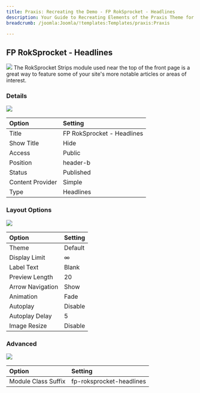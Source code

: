 ```yaml
---
title: Praxis: Recreating the Demo - FP RokSprocket - Headlines
description: Your Guide to Recreating Elements of the Praxis Theme for Joomla
breadcrumb: /joomla:Joomla/!templates:Templates/praxis:Praxis

---
```


FP RokSprocket - Headlines
-----
![][demo]
The RokSprocket Strips module used near the top of the front page is a great way to feature some of your site's more notable articles or areas of interest.

### Details
![][demo2]

| Option           | Setting                    |  
| :--------------- | :------------------------- |  
| Title            | FP RokSprocket - Headlines |  
| Show Title       | Hide                       |  
| Access           | Public                     |  
| Position         | header-b                   |  
| Status           | Published                  |  
| Content Provider | Simple                     |  
| Type             | Headlines                  |  

### Layout Options
![][demo3]

| Option           | Setting |  
| :--------------- | :------ |  
| Theme            | Default |  
| Display Limit    | ∞       |  
| Label Text       | Blank   |  
| Preview Length   | 20      |  
| Arrow Navigation | Show    |  
| Animation        | Fade    |  
| Autoplay         | Disable |  
| Autoplay Delay   | 5       |  
| Image Resize     | Disable |  

### Advanced
![][demo4]

| Option              | Setting                  |  
| :------------------ | :----------------------- |  
| Module Class Suffix | fp-roksprocket-headlines |  

[demo]: assets/demo_2.jpeg
[demo2]: assets/headlines_1.jpeg
[demo3]: assets/headlines_2.jpeg
[demo4]: assets/headlines_3.jpeg